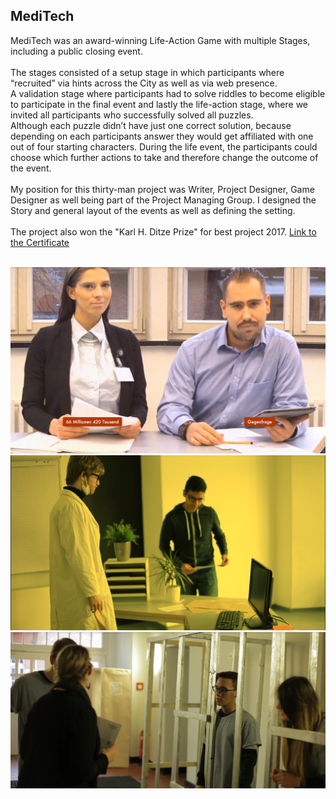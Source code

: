 <html>
    <body>
        <div id="projects_content">
            <h2>MediTech</h2>
            <p id="textContent">
                MediTech was an award-winning Life-Action Game with multiple Stages, including a public closing event.<br><br>
                The stages consisted of a setup stage in which participants where “recruited” via hints across the City as well as via web presence. <br>
                A validation stage where participants had to solve riddles to become eligible to participate in the final event and lastly the life-action stage, where we invited all participants who successfully solved all puzzles.<br>
                Although each puzzle didn’t have just one correct solution, because depending on each participants answer they would get affiliated with one out of four starting characters. 
                During the life event, the participants could choose which further actions to take and therefore change the outcome of the event.
                <br><br>
                My position for this thirty-man project was Writer, Project Designer, Game Designer as well being part of the Project Managing Group. I designed the Story and general layout of the events as well as defining the setting.
                <br><br>
                The project also won the "Karl H. Ditze Prize" for best project 2017. 
                <a href="assets/images/DitzePreis.pdf">Link to the Certificate</a>
            </p>
            <br>
            <div id="contentImages">
                <img src="assets/images/MediTech/1.png" alt="interviewMediTech">
                <img src="assets/images/MediTech/2.PNG" alt="sceneMediTech">
                <img src="assets/images/MediTech/3.PNG" alt="gameMediTech">
            </div>
        </div>
    </body>
</html>